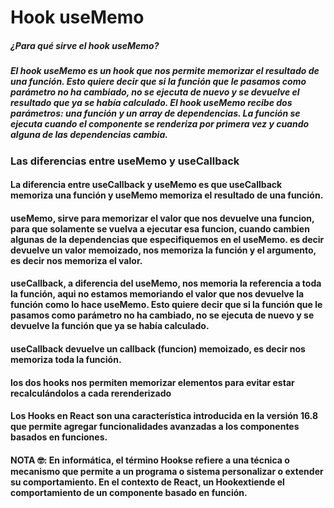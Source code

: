 # Hook useMemo

##### ¿Para qué sirve el hook useMemo?

##### El hook useMemo es un hook que nos permite memorizar el resultado de una función. Esto quiere decir que si la función que le pasamos como parámetro no ha cambiado, no se ejecuta de nuevo y se devuelve el resultado que ya se había calculado. El hook useMemo recibe dos parámetros: una función y un array de dependencias. La función se ejecuta cuando el componente se renderiza por primera vez y cuando alguna de las dependencias cambia.

### Las diferencias entre useMemo y useCallback

#### La diferencia entre useCallback y useMemo es que useCallback memoriza una función y useMemo memoriza el resultado de una función.

#### useMemo, sirve para memorizar el valor que nos devuelve una funcion, para que solamente se vuelva a ejecutar esa funcion, cuando cambien algunas de la dependencias que especifiquemos en el useMemo. es decir devuelve un valor memoizado, nos memoriza la función y el argumento, es decir nos memoriza el valor.

#### useCallback, a diferencia del useMemo, nos memoria la referencia a toda la función, aqui no estamos memoriando el valor que nos devuelve la función como lo hace useMemo. Esto quiere decir que si la función que le pasamos como parámetro no ha cambiado, no se ejecuta de nuevo y se devuelve la función que ya se había calculado.

#### useCallback devuelve un callback (funcion) memoizado, es decir nos memoriza toda la función.

#### los dos hooks nos permiten memorizar elementos para evitar estar recalculándolos a cada rerenderizado

#### Los Hooks en React son una característica introducida en la versión 16.8 que permite agregar funcionalidades avanzadas a los componentes basados en funciones.

#### NOTA 🤓: En informática, el término Hookse refiere a una técnica o mecanismo que permite a un programa o sistema personalizar o extender su comportamiento. En el contexto de React, un Hookextiende el comportamiento de un componente basado en función.

